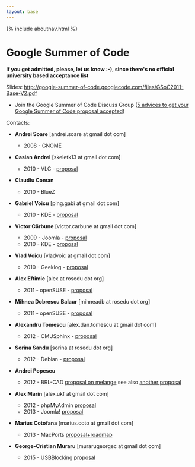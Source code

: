 ```yaml
---
layout: base
---
```


{% include aboutnav.html %}

# Google Summer of Code

**If you get admitted, please, let us know :-), since there&#39;s no official university based acceptance list**

Slides: <a href="http://google-summer-of-code.googlecode.com/files/GSoC2011-Base-V2.pdf">http://google-summer-of-code.googlecode.com/files/GSoC2011-Base-V2.pdf</a>

* Join the Google Summer of Code Discuss Group (<a href="http://groups.google.com/group/google-summer-of-code-discuss/browse_thread/thread/b6271627cb123c75/e8e76a833c94c28a?hl=en&amp;lnk=gst&amp;q=5+advices+to+get+your+Google+Summer+of+Code+proposal+accepted#e8e76a833c94c28a ">5 advices to get your Google Summer of Code proposal accepted</a>)

Contacts:

 * **Andrei Soare** [andrei.soare at gmail dot com]

   * 2008 - GNOME
 
 * **Casian Andrei** [skeletk13 at gmail dot com]

   * 2010 - VLC - [proposal](http://www.google-melange.com/document/show/user/skeletk13/my2010app)

 * **Claudiu Coman**

   * 2010 - BlueZ

 * **Gabriel Voicu** [ping.gabi at gmail dot com]

   * 2010 - KDE - [proposal](https://docs.google.com/document/d/1wnlMuiR5ryAdbz9T8ctIFn8eE2M4V8pb1EoVcHlV_l4/edit?hl=en&amp;authkey=CKfktD4)

 * **Victor Cărbune** [victor.carbune at gmail dot com]

   * 2009 - Joomla - [proposal](http://swarm.cs.pub.ro/~victor/joomla/gsoc)
   * 2010 - KDE - [proposal](http://swarm.cs.pub.ro/~victor/kde/gsoc)

 * **Vlad Voicu** [vladvoic at gmail dot com]

   * 2010 - Geeklog - [proposal](https://docs.google.com/Doc?docid=0Aeg-WUGILVoWZGc4NTdiNmZfMjYyZmZwbmY5ZGc&amp;hl=en)

 * **Alex Eftimie** [alex at rosedu dot org]

   * 2011 - openSUSE - [proposal](http://swarm.cs.pub.ro/~alexef/gsoc/gsoc-suse.html)

 * **Mihnea Dobrescu Balaur** [mihneadb at rosedu dot org]
   
   * 2011 - openSUSE - [proposal](/files/gsoc_mihneadb_2011.pdf)

 * **Alexandru Tomescu** [alex.dan.tomescu at gmail dot com]
   
   * 2012 - CMUSphinx - [proposal](/files/gsoc_tomy_2012.pdf)

 * **Sorina Sandu** [sorina at rosedu dot org]
  
   * 2012 - Debian - [proposal](http://wiki.debian.org/SummerOfCode2012/StudentApplications/SorinaSandu)

 * **Andrei Popescu**
   
   * 2012 - BRL-CAD [proposal on melange](http://www.google-melange.com/gsoc/proposal/review/google/gsoc2012/popescuandrei/4002) see also [another proposal](http://www.google-melange.com/gsoc/proposal/review/google/gsoc2012/popescuandrei/1)

 * **Alex Marin** [alex.ukf at gmail dot com]

   * 2012 - phpMyAdmin [proposal](https://docs.google.com/file/d/0B1MNvRvj91thbDJEQ1FVUnNJMTg/edit?pli=1)
   * 2013 - Joomla! [proposal](https://docs.google.com/file/d/0B1MNvRvj91thOGl1ZUFSaUdEaFU/edit?pli=1)

 * **Marius Cotofana** [marius.coto at gmail dot com]

   * 2013 - MacPorts [proposal+roadmap](https://trac.macports.org/wiki/SummerOfCode2013)

 * **George-Cristian Muraru** [murarugeorgec at gmail dot com]

   * 2015 - USBBlocking [proposal](http://swarm.cs.pub.ro/~gmuraru/GNOMEProposal.pdf)
